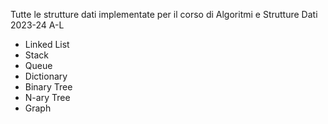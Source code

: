 Tutte le strutture dati implementate per il corso di Algoritmi e Strutture Dati 2023-24 A-L 
- Linked List 
- Stack 
- Queue 
- Dictionary 
- Binary Tree 
- N-ary Tree 
- Graph